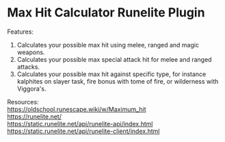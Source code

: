 # Max Hit Calculator Runelite Plugin
Features:
1. Calculates your possible max hit using melee, ranged and magic weapons.
2. Calculates your possible max special attack hit for melee and ranged attacks.
3. Calculates your possible max hit against specific type, for instance kalphites on slayer task, fire bonus with tome of fire, or wilderness with Viggora's.

Resources: <br>
https://oldschool.runescape.wiki/w/Maximum_hit <br>
https://runelite.net/ <br>
https://static.runelite.net/api/runelite-api/index.html <br>
https://static.runelite.net/api/runelite-client/index.html <br>
